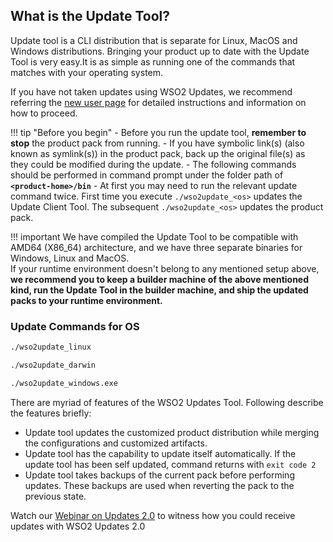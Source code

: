 ## What is the Update Tool?

Update tool is a CLI distribution that is separate for Linux, MacOS and Windows distributions. Bringing your product up to date 
with the Update Tool is very easy.It is as simple as running one of the commands that matches with your operating system.

If you have not taken updates using WSO2 Updates, we recommend referring the [new user page](../../updates/new-user/) for detailed instructions and information on how to proceed.

!!! tip "Before you begin"
    -   Before you run the update tool, **remember to stop** the product pack from running.
    -   If you have symbolic link(s) (also known as symlink(s)) in the product pack, back up the original file(s) as they could be modified during the update.
    -   The following commands should be performed in command prompt under the folder path of <strong>`<product-home>/bin`</strong>
    -   At first you may need to run the relevant update command twice. First time you execute `./wso2update_<os>` updates the Update Client Tool. The subsequent `./wso2update_<os>` updates the product pack. 

!!! important
    We have compiled the Update Tool to be compatible with AMD64 (X86_64) architecture, and we have three separate binaries for Windows, Linux and MacOS.<br>
    If your runtime environment doesn't belong to any mentioned setup above, <strong>we recommend you to keep a builder machine of the above mentioned kind, run the Update Tool in the builder machine, and ship the updated packs to your runtime environment.</strong>



### Update Commands for OS

```bash tab='On Linux'
./wso2update_linux 
```

```bash tab='On Mac'
./wso2update_darwin
```

```bash tab='On Windows'
./wso2update_windows.exe
```

There are myriad of features of the WSO2 Updates Tool. Following describe the features briefly: 

- Update tool updates the customized product distribution while merging the configurations and customized artifacts. 
- Update tool has the capability to update itself automatically. If the update tool has been self updated, command 
returns with `exit code 2`
- Update tool takes backups of the current pack before performing updates. These backups are used when reverting the 
pack to the previous state.

Watch our [Webinar on Updates 2.0](https://youtu.be/Z2XeRhzkdpI?t=1050) to witness how you could receive updates with WSO2 Updates 2.0
